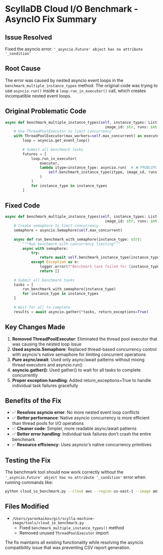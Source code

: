 # ScyllaDB Cloud I/O Benchmark - AsyncIO Fix Summary

## Issue Resolved
Fixed the asyncio error: `'_asyncio.Future' object has no attribute '_condition'`

## Root Cause
The error was caused by nested asyncio event loops in the `benchmark_multiple_instance_types` method. The original code was trying to use `asyncio.run()` inside a `loop.run_in_executor()` call, which creates incompatible nested event loops.

## Original Problematic Code
```python
async def benchmark_multiple_instance_types(self, instance_types: List[str], 
                                              image_id: str, runs: int = 3) -> None:
    # Use ThreadPoolExecutor to limit concurrency
    with ThreadPoolExecutor(max_workers=self.max_concurrent) as executor:
        loop = asyncio.get_event_loop()
        
        # Submit all benchmark tasks
        futures = [
            loop.run_in_executor(
                executor,
                lambda itype=instance_type: asyncio.run(  # ❌ PROBLEM: nested asyncio.run()
                    self.benchmark_instance_type(itype, image_id, runs)
                )
            )
            for instance_type in instance_types
        ]
```

## Fixed Code
```python
async def benchmark_multiple_instance_types(self, instance_types: List[str], 
                                              image_id: str, runs: int = 3) -> None:
    # Create semaphore to limit concurrency
    semaphore = asyncio.Semaphore(self.max_concurrent)
    
    async def run_benchmark_with_semaphore(instance_type: str):
        """Run benchmark with concurrency limiting"""
        async with semaphore:
            try:
                return await self.benchmark_instance_type(instance_type, image_id, runs)
            except Exception as e:
                logger.error(f"Benchmark task failed for {instance_type}: {e}")
                return []
    
    # Submit all benchmark tasks
    tasks = [
        run_benchmark_with_semaphore(instance_type)
        for instance_type in instance_types
    ]
    
    # Wait for all to complete
    results = await asyncio.gather(*tasks, return_exceptions=True)
```

## Key Changes Made

1. **Removed ThreadPoolExecutor**: Eliminated the thread pool executor that was causing the nested loop issue
2. **Used asyncio.Semaphore**: Replaced thread-based concurrency control with asyncio's native semaphore for limiting concurrent operations
3. **Pure async/await**: Used only async/await patterns without mixing thread executors and asyncio.run()
4. **asyncio.gather()**: Used gather() to wait for all tasks to complete concurrently
5. **Proper exception handling**: Added return_exceptions=True to handle individual task failures gracefully

## Benefits of the Fix

- ✅ **Resolves asyncio error**: No more nested event loop conflicts
- ✅ **Better performance**: Native asyncio concurrency is more efficient than thread pools for I/O operations
- ✅ **Cleaner code**: Simpler, more readable async/await patterns
- ✅ **Better error handling**: Individual task failures don't crash the entire benchmark
- ✅ **Resource efficiency**: Uses asyncio's native concurrency primitives

## Testing the Fix

The benchmark tool should now work correctly without the `'_asyncio.Future' object has no attribute '_condition'` error when running commands like:

```bash
python cloud_io_benchmark.py --cloud aws --region us-east-1 --image ami-12345678 --instance-family i4i --runs 3
```

## Files Modified

- `/Users/yaronkaikov/git/scylla-machine-image/tools/cloud_io_benchmark.py`
  - Fixed `benchmark_multiple_instance_types()` method
  - Removed unused `ThreadPoolExecutor` import

The fix maintains all existing functionality while resolving the asyncio compatibility issue that was preventing CSV report generation.
